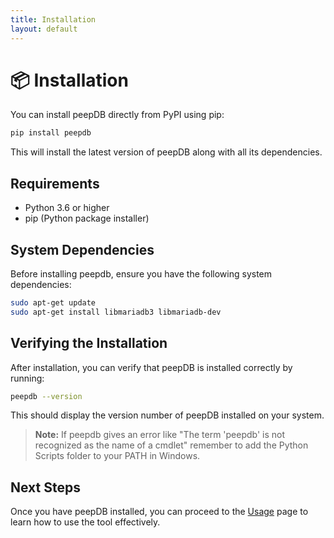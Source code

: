 ```yaml
---
title: Installation
layout: default
---
```


# 📦 Installation

You can install peepDB directly from PyPI using pip:

```bash
pip install peepdb
```

This will install the latest version of peepDB along with all its dependencies.

## Requirements

- Python 3.6 or higher
- pip (Python package installer)

## System Dependencies

Before installing peepdb, ensure you have the following system dependencies:

```bash
sudo apt-get update
sudo apt-get install libmariadb3 libmariadb-dev
```

## Verifying the Installation

After installation, you can verify that peepDB is installed correctly by running:

```bash
peepdb --version
```

This should display the version number of peepDB installed on your system.

> **Note:** If peepdb gives an error like "The term 'peepdb' is not recognized as the name of a cmdlet" remember to add the Python Scripts folder to your PATH in Windows.

## Next Steps

Once you have peepDB installed, you can proceed to the [Usage](usage.md) page to learn how to use the tool effectively.
